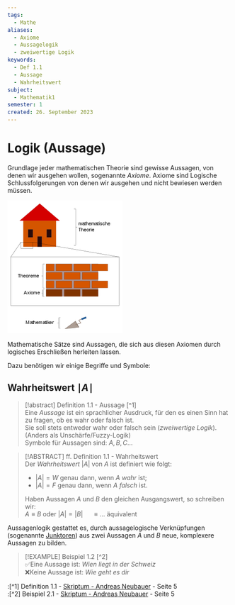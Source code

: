 ```yaml
---
tags:
  - Mathe
aliases:
  - Axiome
  - Aussagelogik
  - zweiwertige Logik
keywords:
  - Def 1.1
  - Aussage
  - Wahrheitswert
subject:
  - Mathematik1
semester: 1
created: 26. September 2023
---
```

 

# Logik (Aussage)

Grundlage jeder mathematischen Theorie sind gewisse Aussagen, von denen wir ausgehen wollen, sogenannte *Axiome*. Axiome sind Logische Schlussfolgerungen von denen wir ausgehen und nicht bewiesen werden müssen. 

![](assets/Pasted%20image%2020231002124140.png)

Mathematische Sätze sind Aussagen, die sich aus diesen Axiomen durch logisches Erschließen herleiten lassen.

Dazu benötigen wir einige Begriffe und Symbole:

## Wahrheitswert $\mid A\mid$

> [!abstract] Definition 1.1 - Aussage [^1]  
> Eine *Aussage* ist ein sprachlicher Ausdruck, für den es einen Sinn hat zu fragen, ob es wahr oder falsch ist.  
> Sie soll stets entweder wahr oder falsch sein (*zweiwertige Logik*). (Anders als Unschärfe/Fuzzy-Logik)  
> Symbole für Aussagen sind: $A, B, C\dots$  

> [!ABSTRACT] ff. Definition 1.1 - Wahrheitswert  
> Der *Wahrheitswert* $|A|$ von $A$ ist definiert wie folgt:
> - $|A| = W$ genau dann, wenn $A$ *wahr* ist;
> - $|A| = F$ genau dann, wenn $A$ *falsch* ist.
> 
> Haben Aussagen $A$ und $B$ den gleichen Ausgangswert, so schreiben wir:  
> $A\equiv B$ oder $|A|=|B|$ $\quad\equiv\dots$ äquivalent

Aussagenlogik gestattet es, durch aussagelogische Verknüpfungen (sogenannte [Junktoren](Junktor.md)) aus zwei Aussagen $A$ und $B$ neue, komplexere Aussagen zu bilden.

> [!EXAMPLE] Beispiel 1.2 [^2]  
> ✅Eine Aussage ist: *Wien liegt in der Schweiz*  
> ❌Keine Aussage ist: *Wie geht es dir*

 :[^1] Definition 1.1 - [Skriptum - Andreas Neubauer](../xEDU/JKU/Mathe/mathematik.pdf) - Seite 5  
 :[^2] Beispiel 2.1 - [Skriptum - Andreas Neubauer](../xEDU/JKU/Mathe/mathematik.pdf) - Seite 5